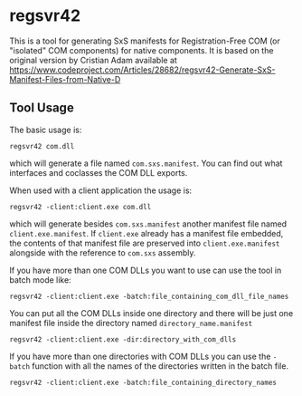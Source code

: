 # regsvr42

This is a tool for generating SxS manifests for Registration-Free COM (or "isolated" COM components) for native components. It is based on the original version by Cristian Adam available at https://www.codeproject.com/Articles/28682/regsvr42-Generate-SxS-Manifest-Files-from-Native-D

## Tool Usage
The basic usage is:

    regsvr42 com.dll

which will generate a file named `com.sxs.manifest`. You can find out what interfaces and coclasses the COM DLL exports.

When used with a client application the usage is:

    regsvr42 -client:client.exe com.dll

which will generate besides `com.sxs.manifest` another manifest file named `client.exe.manifest`. If `client.exe` already has a manifest file embedded, the contents of that manifest file are preserved into `client.exe.manifest` alongside with the reference to `com.sxs` assembly.

If you have more than one COM DLLs you want to use can use the tool in batch mode like:

    regsvr42 -client:client.exe -batch:file_containing_com_dll_file_names

You can put all the COM DLLs inside one directory and there will be just one manifest file inside the directory named `directory_name.manifest`

    regsvr42 -client:client.exe -dir:directory_with_com_dlls

If you have more than one directories with COM DLLs you can use the `-batch` function with all the names of the directories written in the batch file.

    regsvr42 -client:client.exe -batch:file_containing_directory_names
